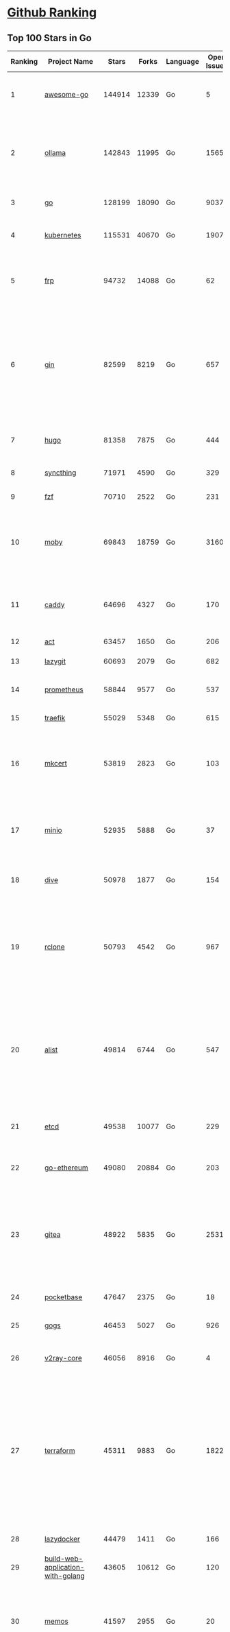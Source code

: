 [Github Ranking](../README.md)
==========

## Top 100 Stars in Go

| Ranking | Project Name | Stars | Forks | Language | Open Issues | Description | Last Commit |
| ------- | ------------ | ----- | ----- | -------- | ----------- | ----------- | ----------- |
| 1 | [awesome-go](https://github.com/avelino/awesome-go) | 144914 | 12339 | Go | 5 | A curated list of awesome Go frameworks, libraries and software | 2025-05-29T03:13:22Z |
| 2 | [ollama](https://github.com/ollama/ollama) | 142843 | 11995 | Go | 1565 | Get up and running with Llama 3.3, DeepSeek-R1, Phi-4, Gemma 3, Mistral Small 3.1 and other large language models. | 2025-06-05T17:45:08Z |
| 3 | [go](https://github.com/golang/go) | 128199 | 18090 | Go | 9037 | The Go programming language | 2025-06-05T18:45:31Z |
| 4 | [kubernetes](https://github.com/kubernetes/kubernetes) | 115531 | 40670 | Go | 1907 | Production-Grade Container Scheduling and Management | 2025-06-05T18:58:46Z |
| 5 | [frp](https://github.com/fatedier/frp) | 94732 | 14088 | Go | 62 | A fast reverse proxy to help you expose a local server behind a NAT or firewall to the internet. | 2025-05-27T09:48:15Z |
| 6 | [gin](https://github.com/gin-gonic/gin) | 82599 | 8219 | Go | 657 | Gin is a HTTP web framework written in Go (Golang). It features a Martini-like API with much better performance -- up to 40 times faster. If you need smashing performance, get yourself some Gin. | 2025-06-02T22:59:22Z |
| 7 | [hugo](https://github.com/gohugoio/hugo) | 81358 | 7875 | Go | 444 | The world’s fastest framework for building websites. | 2025-06-04T14:52:17Z |
| 8 | [syncthing](https://github.com/syncthing/syncthing) | 71971 | 4590 | Go | 329 | Open Source Continuous File Synchronization | 2025-06-05T17:21:12Z |
| 9 | [fzf](https://github.com/junegunn/fzf) | 70710 | 2522 | Go | 231 | :cherry_blossom: A command-line fuzzy finder | 2025-06-05T04:02:11Z |
| 10 | [moby](https://github.com/moby/moby) | 69843 | 18759 | Go | 3160 | The Moby Project - a collaborative project for the container ecosystem to assemble container-based systems | 2025-06-05T17:08:48Z |
| 11 | [caddy](https://github.com/caddyserver/caddy) | 64696 | 4327 | Go | 170 | Fast and extensible multi-platform HTTP/1-2-3 web server with automatic HTTPS | 2025-06-05T01:35:27Z |
| 12 | [act](https://github.com/nektos/act) | 63457 | 1650 | Go | 206 | Run your GitHub Actions locally 🚀 | 2025-06-03T20:55:46Z |
| 13 | [lazygit](https://github.com/jesseduffield/lazygit) | 60693 | 2079 | Go | 682 | simple terminal UI for git commands | 2025-06-05T11:24:52Z |
| 14 | [prometheus](https://github.com/prometheus/prometheus) | 58844 | 9577 | Go | 537 | The Prometheus monitoring system and time series database. | 2025-06-05T14:48:11Z |
| 15 | [traefik](https://github.com/traefik/traefik) | 55029 | 5348 | Go | 615 | The Cloud Native Application Proxy | 2025-06-04T14:22:04Z |
| 16 | [mkcert](https://github.com/FiloSottile/mkcert) | 53819 | 2823 | Go | 103 | A simple zero-config tool to make locally trusted development certificates with any names you'd like. | 2024-08-13T13:37:46Z |
| 17 | [minio](https://github.com/minio/minio) | 52935 | 5888 | Go | 37 | MinIO is a high-performance, S3 compatible object store, open sourced under GNU AGPLv3 license. | 2025-06-04T20:45:31Z |
| 18 | [dive](https://github.com/wagoodman/dive) | 50978 | 1877 | Go | 154 | A tool for exploring each layer in a docker image | 2025-06-02T18:09:25Z |
| 19 | [rclone](https://github.com/rclone/rclone) | 50793 | 4542 | Go | 967 | "rsync for cloud storage" - Google Drive, S3, Dropbox, Backblaze B2, One Drive, Swift, Hubic, Wasabi, Google Cloud Storage, Azure Blob, Azure Files, Yandex Files | 2025-06-05T15:40:54Z |
| 20 | [alist](https://github.com/AlistGo/alist) | 49814 | 6744 | Go | 547 | 🗂️A file list/WebDAV program that supports multiple storages, powered by Gin and Solidjs. / 一个支持多存储的文件列表/WebDAV程序，使用 Gin 和 Solidjs。 | 2025-05-30T09:29:38Z |
| 21 | [etcd](https://github.com/etcd-io/etcd) | 49538 | 10077 | Go | 229 | Distributed reliable key-value store for the most critical data of a distributed system | 2025-06-05T14:32:37Z |
| 22 | [go-ethereum](https://github.com/ethereum/go-ethereum) | 49080 | 20884 | Go | 203 | Go implementation of the Ethereum protocol | 2025-06-05T14:47:49Z |
| 23 | [gitea](https://github.com/go-gitea/gitea) | 48922 | 5835 | Go | 2531 | Git with a cup of tea! Painless self-hosted all-in-one software development service, including Git hosting, code review, team collaboration, package registry and CI/CD | 2025-06-05T07:15:32Z |
| 24 | [pocketbase](https://github.com/pocketbase/pocketbase) | 47647 | 2375 | Go | 18 | Open Source realtime backend in 1 file | 2025-05-24T07:52:58Z |
| 25 | [gogs](https://github.com/gogs/gogs) | 46453 | 5027 | Go | 926 | Gogs is a painless self-hosted Git service | 2025-06-03T20:20:29Z |
| 26 | [v2ray-core](https://github.com/v2ray/v2ray-core) | 46056 | 8916 | Go | 4 | A platform for building proxies to bypass network restrictions. | 2025-05-28T02:09:02Z |
| 27 | [terraform](https://github.com/hashicorp/terraform) | 45311 | 9883 | Go | 1822 | Terraform enables you to safely and predictably create, change, and improve infrastructure. It is a source-available tool that codifies APIs into declarative configuration files that can be shared amongst team members, treated as code, edited, reviewed, and versioned. | 2025-06-05T12:13:20Z |
| 28 | [lazydocker](https://github.com/jesseduffield/lazydocker) | 44479 | 1411 | Go | 166 | The lazier way to manage everything docker | 2024-12-22T10:43:30Z |
| 29 | [build-web-application-with-golang](https://github.com/astaxie/build-web-application-with-golang) | 43605 | 10612 | Go | 120 | A golang ebook intro how to build a web with golang | 2024-05-12T00:47:46Z |
| 30 | [memos](https://github.com/usememos/memos) | 41597 | 2955 | Go | 20 | A modern, open-source, self-hosted knowledge management and note-taking platform designed for privacy-conscious users and organizations. | 2025-06-05T15:09:20Z |
| 31 | [nvm-windows](https://github.com/coreybutler/nvm-windows) | 41354 | 3524 | Go | 75 | A node.js version management utility for Windows. Ironically written in Go. | 2025-03-31T10:37:07Z |
| 32 | [cobra](https://github.com/spf13/cobra) | 40625 | 2946 | Go | 222 | A Commander for modern Go CLI interactions | 2025-05-31T12:36:04Z |
| 33 | [cli](https://github.com/cli/cli) | 39329 | 6602 | Go | 788 | GitHub’s official command line tool | 2025-06-03T14:57:19Z |
| 34 | [esbuild](https://github.com/evanw/esbuild) | 38978 | 1208 | Go | 503 | An extremely fast bundler for the web | 2025-05-27T21:47:18Z |
| 35 | [tidb](https://github.com/pingcap/tidb) | 38543 | 5952 | Go | 3953 | TiDB - the open-source, cloud-native, distributed SQL database designed for modern applications. | 2025-06-05T17:23:29Z |
| 36 | [gorm](https://github.com/go-gorm/gorm) | 38292 | 4032 | Go | 424 | The fantastic ORM library for Golang, aims to be developer friendly | 2025-06-05T11:34:19Z |
| 37 | [photoprism](https://github.com/photoprism/photoprism) | 37550 | 2091 | Go | 425 | AI-Powered Photos App for the Decentralized Web 🌈💎✨ | 2025-06-04T00:59:03Z |
| 38 | [istio](https://github.com/istio/istio) | 36922 | 7976 | Go | 490 | Connect, secure, control, and observe services. | 2025-06-05T16:24:52Z |
| 39 | [fiber](https://github.com/gofiber/fiber) | 36760 | 1796 | Go | 100 | ⚡️ Express inspired web framework written in Go | 2025-06-05T15:10:37Z |
| 40 | [compose](https://github.com/docker/compose) | 35536 | 5409 | Go | 64 | Define and run multi-container applications with Docker | 2025-06-05T14:59:20Z |
| 41 | [milvus](https://github.com/milvus-io/milvus) | 35132 | 3236 | Go | 697 | Milvus is a high-performance, cloud-native vector database built for scalable vector ANN search | 2025-06-05T13:22:34Z |
| 42 | [the-way-to-go_ZH_CN](https://github.com/unknwon/the-way-to-go_ZH_CN) | 34918 | 8611 | Go | 0 | 《The Way to Go》中文译本，中文正式名《Go 入门指南》 | 2024-08-14T07:04:25Z |
| 43 | [LeetCode-Go](https://github.com/halfrost/LeetCode-Go) | 33519 | 5771 | Go | 16 | ✅ Solutions to LeetCode by Go, 100% test coverage, runtime beats 100% / LeetCode 题解 | 2024-12-11T05:55:51Z |
| 44 | [LocalAI](https://github.com/mudler/LocalAI) | 33047 | 2527 | Go | 452 | :robot: The free, Open Source alternative to OpenAI, Claude and others. Self-hosted and local-first. Drop-in replacement for OpenAI,  running on consumer-grade hardware. No GPU required. Runs gguf, transformers, diffusers and many more models architectures. Features: Generate Text, Audio, Video, Images, Voice Cloning, Distributed, P2P inference | 2025-06-05T17:23:53Z |
| 45 | [harness](https://github.com/harness/harness) | 32814 | 2841 | Go | 70 | Harness Open Source is an end-to-end developer platform with Source Control Management, CI/CD Pipelines, Hosted Developer Environments, and Artifact Registries. | 2025-06-05T14:58:21Z |
| 46 | [nps](https://github.com/ehang-io/nps) | 32743 | 5904 | Go | 498 | 一款轻量级、高性能、功能强大的内网穿透代理服务器。支持tcp、udp、socks5、http等几乎所有流量转发，可用来访问内网网站、本地支付接口调试、ssh访问、远程桌面，内网dns解析、内网socks5代理等等……，并带有功能强大的web管理端。a lightweight, high-performance, powerful intranet penetration proxy server, with a powerful web management terminal. | 2024-05-30T03:51:08Z |
| 47 | [vault](https://github.com/hashicorp/vault) | 32519 | 4370 | Go | 1115 | A tool for secrets management, encryption as a service, and privileged access management | 2025-06-05T18:35:05Z |
| 48 | [beego](https://github.com/beego/beego) | 32109 | 5630 | Go | 3 | beego is an open-source, high-performance web framework for the Go programming language. | 2025-06-05T13:20:16Z |
| 49 | [bubbletea](https://github.com/charmbracelet/bubbletea) | 31930 | 913 | Go | 69 | A powerful little TUI framework 🏗 | 2025-06-04T14:30:52Z |
| 50 | [v2ray-core](https://github.com/v2fly/v2ray-core) | 31187 | 4819 | Go | 32 | A platform for building proxies to bypass network restrictions. | 2025-05-26T22:38:11Z |
| 51 | [go-zero](https://github.com/zeromicro/go-zero) | 31141 | 4120 | Go | 233 | A cloud-native Go microservices framework with cli tool for productivity. | 2025-06-05T14:52:11Z |
| 52 | [echo](https://github.com/labstack/echo) | 31075 | 2273 | Go | 64 | High performance, minimalist Go web framework | 2025-05-22T11:22:34Z |
| 53 | [cockroach](https://github.com/cockroachdb/cockroach) | 30965 | 3914 | Go | 6007 | CockroachDB — the cloud native, distributed SQL database designed for high availability, effortless scale, and control over data placement. | 2025-06-05T18:54:29Z |
| 54 | [minikube](https://github.com/kubernetes/minikube) | 30498 | 4988 | Go | 488 | Run Kubernetes locally | 2025-06-05T17:54:58Z |
| 55 | [croc](https://github.com/schollz/croc) | 30312 | 1213 | Go | 4 | Easily and securely send things from one computer to another :crocodile: :package: | 2025-05-27T13:54:25Z |
| 56 | [CasaOS](https://github.com/IceWhaleTech/CasaOS) | 30080 | 1636 | Go | 653 | CasaOS - A simple, easy-to-use, elegant open-source Personal Cloud system. | 2025-04-17T09:48:57Z |
| 57 | [k9s](https://github.com/derailed/k9s) | 29987 | 1879 | Go | 496 | 🐶 Kubernetes CLI To Manage Your Clusters In Style! | 2025-06-02T23:44:42Z |
| 58 | [k3s](https://github.com/k3s-io/k3s) | 29846 | 2451 | Go | 117 | Lightweight Kubernetes | 2025-06-05T18:50:06Z |
| 59 | [lux](https://github.com/iawia002/lux) | 29684 | 3149 | Go | 514 | 👾 Fast and simple video download library and CLI tool written in Go | 2025-05-19T03:40:50Z |
| 60 | [filebrowser](https://github.com/filebrowser/filebrowser) | 29323 | 3318 | Go | 60 | 📂 Web File Browser | 2025-06-05T13:53:29Z |
| 61 | [consul](https://github.com/hashicorp/consul) | 29006 | 4480 | Go | 1252 | Consul is a distributed, highly available, and data center aware solution to connect and configure applications across dynamic, distributed infrastructure. | 2025-06-05T16:23:31Z |
| 62 | [headscale](https://github.com/juanfont/headscale) | 28932 | 1560 | Go | 92 | An open source, self-hosted implementation of the Tailscale control server | 2025-06-01T00:28:43Z |
| 63 | [restic](https://github.com/restic/restic) | 28847 | 1610 | Go | 397 | Fast, secure, efficient backup program | 2025-06-02T18:40:04Z |
| 64 | [Xray-core](https://github.com/XTLS/Xray-core) | 28790 | 4311 | Go | 11 | Xray, Penetrates Everything. Also the best v2ray-core. Where the magic happens. An open platform for various uses. | 2025-06-04T13:52:15Z |
| 65 | [1Panel](https://github.com/1Panel-dev/1Panel) | 28774 | 2503 | Go | 707 | 🔥 1Panel provides an intuitive web interface and MCP Server to manage websites, files, containers, databases, and LLMs on a Linux server. | 2025-06-05T13:34:56Z |
| 66 | [AdGuardHome](https://github.com/AdguardTeam/AdGuardHome) | 28652 | 2032 | Go | 1089 | Network-wide ads & trackers blocking DNS server | 2025-06-05T17:24:56Z |
| 67 | [viper](https://github.com/spf13/viper) | 28624 | 2053 | Go | 407 | Go configuration with fangs | 2025-06-03T09:23:35Z |
| 68 | [wails](https://github.com/wailsapp/wails) | 28505 | 1384 | Go | 276 | Create beautiful applications using Go | 2025-06-04T11:44:03Z |
| 69 | [helm](https://github.com/helm/helm) | 27969 | 7252 | Go | 441 | The Kubernetes Package Manager | 2025-06-04T17:53:06Z |
| 70 | [k6](https://github.com/grafana/k6) | 27943 | 1370 | Go | 744 | A modern load testing tool, using Go and JavaScript - https://k6.io | 2025-06-05T16:11:31Z |
| 71 | [kit](https://github.com/go-kit/kit) | 27070 | 2455 | Go | 40 | A standard library for microservices. | 2024-07-19T01:40:06Z |
| 72 | [podman](https://github.com/containers/podman) | 27052 | 2660 | Go | 739 | Podman: A tool for managing OCI containers and pods. | 2025-06-05T18:47:01Z |
| 73 | [trivy](https://github.com/aquasecurity/trivy) | 27022 | 2573 | Go | 157 | Find vulnerabilities, misconfigurations, secrets, SBOM in containers, Kubernetes, code repositories, clouds and more | 2025-06-05T18:49:27Z |
| 74 | [fyne](https://github.com/fyne-io/fyne) | 26525 | 1451 | Go | 676 | Cross platform GUI toolkit in Go inspired by Material Design | 2025-05-31T20:30:23Z |
| 75 | [go-patterns](https://github.com/tmrts/go-patterns) | 26509 | 2295 | Go | 17 | Curated list of Go design patterns, recipes and idioms | 2024-05-14T01:07:28Z |
| 76 | [micro](https://github.com/zyedidia/micro) | 26252 | 1220 | Go | 821 | A modern and intuitive terminal-based text editor | 2025-06-05T00:25:13Z |
| 77 | [harbor](https://github.com/goharbor/harbor) | 25692 | 4883 | Go | 637 | An open source trusted cloud native registry project that stores, signs, and scans content. | 2025-06-05T11:13:35Z |
| 78 | [faas](https://github.com/openfaas/faas) | 25688 | 1967 | Go | 28 | OpenFaaS - Serverless Functions Made Simple | 2025-04-22T10:19:08Z |
| 79 | [Wox](https://github.com/Wox-launcher/Wox) | 25678 | 2387 | Go | 158 | A cross-platform launcher that simply works | 2025-06-03T13:15:05Z |
| 80 | [loki](https://github.com/grafana/loki) | 25582 | 3673 | Go | 1782 | Like Prometheus, but for logs. | 2025-06-05T18:58:47Z |
| 81 | [opentofu](https://github.com/opentofu/opentofu) | 25574 | 1015 | Go | 250 | OpenTofu lets you declaratively manage your cloud infrastructure. | 2025-06-05T18:38:25Z |
| 82 | [iris](https://github.com/kataras/iris) | 25504 | 2479 | Go | 121 | The fastest HTTP/2 Go Web Framework. New, modern and easy to learn. Fast development with Code you control. Unbeatable cost-performance ratio :rocket: | 2025-06-02T16:26:15Z |
| 83 | [docker_practice](https://github.com/yeasy/docker_practice) | 25427 | 5779 | Go | 7 | Learn and understand Docker&Container technologies, with real DevOps practice! | 2024-12-26T03:49:09Z |
| 84 | [nsq](https://github.com/nsqio/nsq) | 25350 | 2915 | Go | 55 | A realtime distributed messaging platform | 2025-01-27T16:09:04Z |
| 85 | [logrus](https://github.com/sirupsen/logrus) | 25283 | 2270 | Go | 2 | Structured, pluggable logging for Go. | 2024-11-18T14:38:25Z |
| 86 | [glance](https://github.com/glanceapp/glance) | 24848 | 953 | Go | 133 | A self-hosted dashboard that puts all your feeds in one place | 2025-05-24T13:58:40Z |
| 87 | [dapr](https://github.com/dapr/dapr) | 24797 | 1960 | Go | 409 | Dapr is a portable runtime for building distributed applications across cloud and edge, combining event-driven architecture with workflow orchestration. | 2025-06-05T15:39:13Z |
| 88 | [testify](https://github.com/stretchr/testify) | 24690 | 1650 | Go | 246 | A toolkit with common assertions and mocks that plays nicely with the standard library | 2025-06-05T09:56:12Z |
| 89 | [seaweedfs](https://github.com/seaweedfs/seaweedfs) | 24681 | 2408 | Go | 519 | SeaweedFS is a fast distributed storage system for blobs, objects, files, and data lake, for billions of files! Blob store has O(1) disk seek, cloud tiering. Filer supports Cloud Drive, cross-DC active-active replication, Kubernetes, POSIX FUSE mount, S3 API, S3 Gateway, Hadoop, WebDAV, encryption, Erasure Coding. | 2025-06-05T16:20:16Z |
| 90 | [kratos](https://github.com/go-kratos/kratos) | 24410 | 4084 | Go | 16 | Your ultimate Go microservices framework for the cloud-native era. | 2025-06-01T18:48:42Z |
| 91 | [ngrok](https://github.com/inconshreveable/ngrok) | 24337 | 4290 | Go | 0 | Unified ingress for developers | 2024-04-26T18:11:18Z |
| 92 | [vegeta](https://github.com/tsenart/vegeta) | 24271 | 1395 | Go | 78 | HTTP load testing tool and library. It's over 9000! | 2024-10-28T16:39:48Z |
| 93 | [rancher](https://github.com/rancher/rancher) | 24246 | 3051 | Go | 3060 | Complete container management platform | 2025-06-05T10:43:44Z |
| 94 | [colly](https://github.com/gocolly/colly) | 24243 | 1798 | Go | 149 | Elegant Scraper and Crawler Framework for Golang | 2025-06-05T07:24:43Z |
| 95 | [sing-box](https://github.com/SagerNet/sing-box) | 24149 | 2881 | Go | 107 | The universal proxy platform | 2025-06-04T16:08:06Z |
| 96 | [authelia](https://github.com/authelia/authelia) | 24049 | 1227 | Go | 53 | The Single Sign-On Multi-Factor portal for web apps, now OpenID Certified™ | 2025-06-05T13:53:44Z |
| 97 | [delve](https://github.com/go-delve/delve) | 23848 | 2175 | Go | 114 | Delve is a debugger for the Go programming language. | 2025-05-21T19:46:59Z |
| 98 | [asdf](https://github.com/asdf-vm/asdf) | 23661 | 876 | Go | 101 | Extendable version manager with support for Ruby, Node.js, Elixir, Erlang & more | 2025-06-05T12:47:00Z |
| 99 | [websocket](https://github.com/gorilla/websocket) | 23625 | 3545 | Go | 34 | Package gorilla/websocket is a fast, well-tested and widely used WebSocket implementation for Go. | 2025-03-19T13:29:08Z |
| 100 | [nuclei](https://github.com/projectdiscovery/nuclei) | 23544 | 2740 | Go | 353 | Nuclei is a fast, customizable vulnerability scanner powered by the global security community and built on a simple YAML-based DSL, enabling collaboration to tackle trending vulnerabilities on the internet. It helps you find vulnerabilities in your applications, APIs, networks, DNS, and cloud configurations. | 2025-06-02T05:56:06Z |

